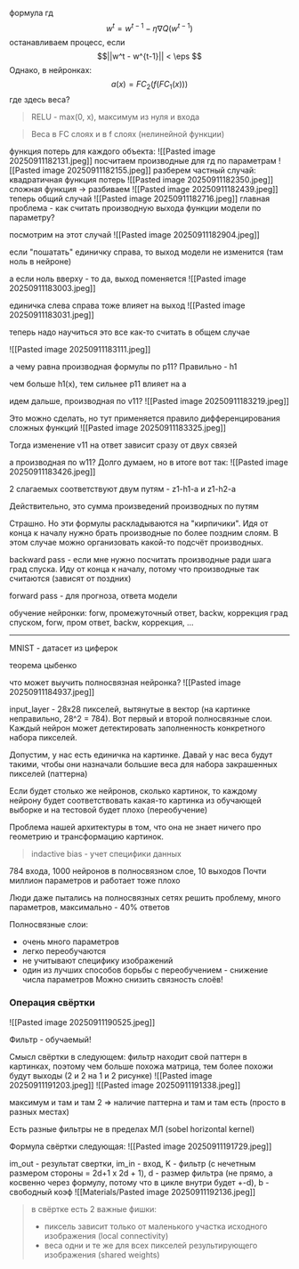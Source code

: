формула гд
$$w^t = w^{t-1} - \eta \nabla Q(w^{t-1})$$ останавливаем процесс, если $$||w^t - w^{t-1}|| < \eps $$
Однако, в нейронках:
$$a(x) = FC_2(f(FC_1(x)))$$
где здесь веса?

>RELU - max(0, x), максимум из нуля и входа

>Веса в FC слоях и в f слоях (нелинейной функции)

функция потерь для каждого объекта:
![[Pasted image 20250911182131.jpeg]]
посчитаем производные для гд по параметрам
![[Pasted image 20250911182155.jpeg]]
разберем частный случай: квадратичная функция потерь
![[Pasted image 20250911182350.jpeg]]
сложная функция -> разбиваем
![[Pasted image 20250911182439.jpeg]]
теперь общий случай
![[Pasted image 20250911182716.jpeg]]
главная проблема - как считать производную выхода функции модели по параметру?

посмотрим на этот случай
![[Pasted image 20250911182904.jpeg]]

если "пошатать" единичку справа, то выход модели не изменится (там ноль в нейроне)

а если ноль вверху - то да, выход поменяется
![[Pasted image 20250911183003.jpeg]]

единичка слева справа тоже влияет на выход
![[Pasted image 20250911183031.jpeg]]

теперь надо научиться это все как-то считать в общем случае

![[Pasted image 20250911183111.jpeg]]

а чему равна производная формулы по p11?
Правильно - h1

чем больше h1(x), тем сильнее p11 влияет на a

идем дальше, производная по v11?
![[Pasted image 20250911183219.jpeg]]

Это можно сделать, но тут применяется правило дифференцирования сложных функций
![[Pasted image 20250911183325.jpeg]]

Тогда изменение v11 на ответ зависит сразу от двух связей

а производная по w11? 
Долго думаем, но в итоге вот так:
![[Pasted image 20250911183426.jpeg]]

2 слагаемых соответствуют двум путям - z1-h1-a и z1-h2-a

Действительно, это сумма произведений производных по путям

Страшно. Но эти формулы раскладываются на "кирпичики". Идя от конца к началу нужно брать производные по более поздним слоям. В этом случае можно организовать какой-то подсчёт производных.

backward pass - если мне нужно посчитать производные ради шага град спуска. Иду от конца к началу, потому что производные так считаются (зависят от поздних)

forward pass - для прогноза, ответа модели

обучение нейронки: forw, промежуточный ответ, backw, коррекция град спуском, forw, пром ответ, backw, коррекция, ...

***

MNIST - датасет из циферок

теорема цыбенко

что может выучить полносвязная нейронка?
![[Pasted image 20250911184937.jpeg]]

input_layer - 28х28 пикселей, вытянутые в вектор (на картинке неправильно, 28^2 = 784). Вот первый и второй полносвязные слои.
Каждый нейрон может детектировать заполненность конкретного набора пикселей.

Допустим, у нас есть единичка на картинке. Давай у нас веса будут такими, чтобы они назначали большие веса для набора закрашенных пикселей (паттерна)

Если будет столько же нейронов, сколько картинок, то каждому нейрону будет соответствовать какая-то картинка из обучающей выборке и на тестовой будет плохо (переобучение)

Проблема нашей архитектуры в том, что она не знает ничего про геометрию и трансформацию картинок.

> indactive bias - учет специфики данных 

784 входа, 1000 нейронов в полносвязном слое, 10 выходов
Почти миллион параметров и работает тоже плохо

Люди даже пытались на полносвязных сетях решить проблему, много параметров, максимально - 40% ответов

Полносвязные слои:
- очень много параметров
- легко переобучаются
- не учитывают специфику изображений
- один из лучших способов борьбы с переобучением - снижение числа параметров
Можно снизить связность слоёв!
### Операция свёртки

![[Pasted image 20250911190525.jpeg]]

Фильтр - обучаемый!

Смысл свёртки в следующем: фильтр находит свой паттерн в картинках, поэтому чем больше похожа матрица, тем более похожи будут выходы (2 и 2 на 1 и 2 рисунке)
![[Pasted image 20250911191203.jpeg]]
![[Pasted image 20250911191338.jpeg]]

максимум и там и там 2 => наличие паттерна и там и там есть (просто в разных местах)

Есть разные фильтры не в пределах МЛ (sobel horizontal kernel)

Формула свёртки следующая:
![[Pasted image 20250911191729.jpeg]]

im_out - результат свертки, im_in - вход, K - фильтр (с нечетным размером стороны = 2d+1 x 2d + 1), d - размер фильтра (не прямо, а косвенно через формулу, потому что в цикле внутри будет +-d), b - свободный коэф
![[Materials/Pasted image 20250911192136.jpeg]]

> в свёртке есть 2 важные фишки:
>- пиксель зависит только от маленького участка исходного изображения (local connectivity)
>- веса одни и те же для всех пикселей результирующего изображения (shared weights)


